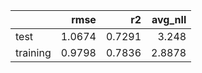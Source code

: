 |          |   rmse |     r2 |   avg_nll |
|:---------|-------:|-------:|----------:|
| test     | 1.0674 | 0.7291 |    3.248  |
| training | 0.9798 | 0.7836 |    2.8878 |